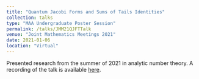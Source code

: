 ```yaml
---
title: "Quantum Jacobi Forms and Sums of Tails Identities"
collection: talks
type: "MAA Undergraduate Poster Session"
permalink: /talks/JMM21QJFTTalk
venue: "Joint Mathematics Meetings 2021"
date: 2021-01-06
location: "Virtual"
---
```


Presented research from the summer of 2021 in analytic number theory. A recording of the talk is available [here](https://www.youtube.com/watch?v=OC_qoy0fsC0).
